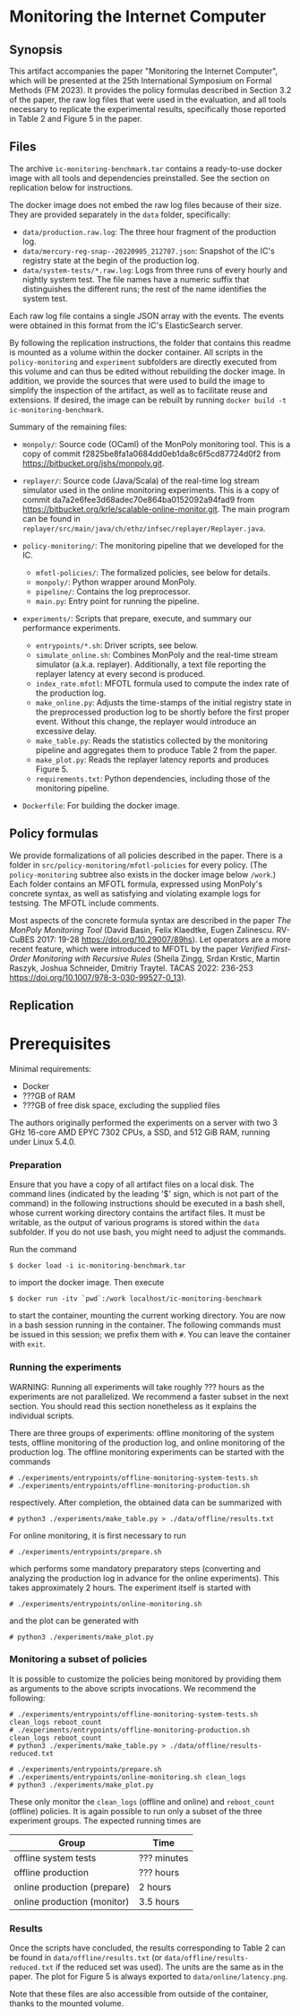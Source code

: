 Monitoring the Internet Computer
================================

Synopsis
--------

This artifact accompanies the paper "Monitoring the Internet Computer", which
will be presented at the 25th International Symposium on Formal Methods
(FM 2023). It provides the policy formulas described in Section 3.2 of the
paper, the raw log files that were used in the evaluation, and all tools
necessary to replicate the experimental results, specifically those reported in
Table 2 and Figure 5 in the paper.


Files
-----

The archive `ic-monitoring-benchmark.tar` contains a ready-to-use docker image
with all tools and dependencies preinstalled. See the section on replication
below for instructions.

The docker image does not embed the raw log files because of their size.
They are provided separately in the `data` folder, specifically:

- `data/production.raw.log`: The three hour fragment of the production log.
- `data/mercury-reg-snap--20220905_212707.json`: Snapshot of the IC's registry
  state at the begin of the production log.
- `data/system-tests/*.raw.log`: Logs from three runs of every hourly and
  nightly system test. The file names have a numeric suffix that distinguishes
  the different runs; the rest of the name identifies the system test.

Each raw log file contains a single JSON array with the events. The events were
obtained in this format from the IC's ElasticSearch server.

By following the replication instructions, the folder that contains this readme
is mounted as a volume within the docker container. All scripts in the
`policy-monitoring` and `experiment` subfolders are directly executed from this
volume and can thus be edited without rebuilding the docker image. In addition,
we provide the sources that were used to build the image to simplify the
inspection of the artifact, as well as to facilitate reuse and extensions. If
desired, the image can be rebuilt by running `docker build -t
ic-monitoring-benchmark`.

Summary of the remaining files:

- `monpoly/`: Source code (OCaml) of the MonPoly monitoring tool. This is a copy
  of commit f2825be8fa1a0684dd0eb1da8c6f5cd87724d0f2 from
  <https://bitbucket.org/jshs/monpoly.git>.

- `replayer/`: Source code (Java/Scala) of the real-time log stream simulator
  used in the online monitoring experiments. This is a copy of commit
  da7a2e6fee3d68adec70e864ba0152092a94fad9 from
  <https://bitbucket.org/krle/scalable-online-monitor.git>. The main program can
  be found in `replayer/src/main/java/ch/ethz/infsec/replayer/Replayer.java`.

- `policy-monitoring/`: The monitoring pipeline that we developed for the IC.
  - `mfotl-policies/`: The formalized policies, see below for details.
  - `monpoly/`: Python wrapper around MonPoly.
  - `pipeline/`: Contains the log preprocessor.
  - `main.py`: Entry point for running the pipeline.

- `experiments/`: Scripts that prepare, execute, and summary our performance
  experiments.
  - `entrypoints/*.sh`: Driver scripts, see below.
  - `simulate_online.sh`: Combines MonPoly and the real-time stream simulator
    (a.k.a. replayer). Additionally, a text file reporting the replayer latency
    at every second is produced.
  - `index_rate.mfotl`: MFOTL formula used to compute the index rate of the
    production log.
  - `make_online.py`: Adjusts the time-stamps of the initial registry state in
    the preprocessed production log to be shortly before the first proper event.
    Without this change, the replayer would introduce an excessive delay.
  - `make_table.py`: Reads the statistics collected by the monitoring pipeline
    and aggregates them to produce Table 2 from the paper.
  - `make_plot.py`: Reads the replayer latency reports and produces Figure 5.
  - `requirements.txt`: Python dependencies, including those of the monitoring
    pipeline.

- `Dockerfile`: For building the docker image.


Policy formulas
---------------

We provide formalizations of all policies described in the paper. There is
a folder in `src/policy-monitoring/mfotl-policies` for every policy. (The
`policy-monitoring` subtree also exists in the docker image below `/work`.)
Each folder contains an MFOTL formula, expressed using MonPoly's concrete
syntax, as well as satisfying and violating example logs for testsing. The MFOTL
include comments.

Most aspects of the concrete formula syntax are described in the paper *The
MonPoly Monitoring Tool* (David Basin, Felix Klaedtke, Eugen Zalinescu. RV-CuBES
2017: 19-28 <https://doi.org/10.29007/89hs>). Let operators are a more recent
feature, which were introduced to MFOTL by the paper *Verified First-Order
Monitoring with Recursive Rules* (Sheila Zingg, Srdan Krstic, Martin Raszyk,
Joshua Schneider, Dmitriy Traytel. TACAS 2022: 236-253
<https://doi.org/10.1007/978-3-030-99527-0_13>).


Replication
-----------

# Prerequisites

Minimal requirements:

- Docker
- ???GB of RAM
- ???GB of free disk space, excluding the supplied files

The authors originally performed the experiments on a server with two 3 GHz
16-core AMD EPYC 7302 CPUs, a SSD, and 512 GiB RAM, running under Linux 5.4.0.

### Preparation

Ensure that you have a copy of all artifact files on a local disk. The command
lines (indicated by the leading '$' sign, which is not part of the command) in
the following instructions should be executed in a bash shell, whose current
working directory contains the artifact files. It must be writable, as the
output of various programs is stored within the `data` subfolder. If you do not
use bash, you might need to adjust the commands.

Run the command

    $ docker load -i ic-monitoring-benchmark.tar

to import the docker image. Then execute

    $ docker run -itv `pwd`:/work localhost/ic-monitoring-benchmark

to start the container, mounting the current working directory. You are now in
a bash session running in the container. The following commands must be issued
in this session; we prefix them with `#`. You can leave the container with
`exit`.

### Running the experiments

WARNING: Running all experiments will take roughly ??? hours as the experiments
are not parallelized. We recommend a faster subset in the next section. You
should read this section nonetheless as it explains the individual scripts.

There are three groups of experiments: offline monitoring of the system tests,
offline monitoring of the production log, and online monitoring of the
production log. The offline monitoring experiments can be started with the
commands

    # ./experiments/entrypoints/offline-monitoring-system-tests.sh
    # ./experiments/entrypoints/offline-monitoring-production.sh

respectively. After completion, the obtained data can be summarized with

    # python3 ./experiments/make_table.py > ./data/offline/results.txt

For online monitoring, it is first necessary to run

    # ./experiments/entrypoints/prepare.sh

which performs some mandatory preparatory steps (converting and analyzing the
production log in advance for the online experiments). This takes approximately
2 hours. The experiment itself is started with

    # ./experiments/entrypoints/online-monitoring.sh

and the plot can be generated with

    # python3 ./experiments/make_plot.py

### Monitoring a subset of policies

It is possible to customize the policies being monitored by providing them as
arguments to the above scripts invocations. We recommend the following:

    # ./experiments/entrypoints/offline-monitoring-system-tests.sh clean_logs reboot_count
    # ./experiments/entrypoints/offline-monitoring-production.sh clean_logs reboot_count
    # python3 ./experiments/make_table.py > ./data/offline/results-reduced.txt

    # ./experiments/entrypoints/prepare.sh
    # ./experiments/entrypoints/online-monitoring.sh clean_logs
    # python3 ./experiments/make_plot.py

These only monitor the `clean_logs` (offline and online) and `reboot_count`
(offline) policies. It is again possible to run only a subset of the three
experiment groups. The expected running times are

| Group                       | Time        |
| ----------------------------|-------------|
| offline system tests        | ??? minutes |
| offline production          | ??? hours   |
| online production (prepare) | 2 hours     |
| online production (monitor) | 3.5 hours   |

### Results

Once the scripts have concluded, the results corresponding to Table 2 can be
found in `data/offline/results.txt` (or `data/offline/results-reduced.txt` if
the reduced set was used). The units are the same as in the paper. The plot for
Figure 5 is always exported to `data/online/latency.png`.

Note that these files are also accessible from outside of the container, thanks
to the mounted volume.
